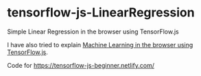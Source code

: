 # tensorflow-js-LinearRegression

Simple Linear Regression in the browser using TensorFlow.js

I have also tried to explain [Machine Learning in the browser using TensorFlow.js](https://becominghuman.ai/machine-learning-in-the-browser-using-tensorflow-js-3e453ef2c68c). 

Code for https://tensorflow-js-beginner.netlify.com/

